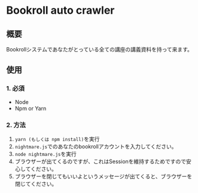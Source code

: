 # Bookroll auto crawler

## 概要

Bookrollシステムであなたがとっている全ての講座の講義資料を持って来ます。

## 使用

### 1. 必須

- Node
- Npm or Yarn

### 2. 方法

1. `yarn (もしくは npm install)`を実行
2. `nightmare.js`でのあなたのbookrollアカウントを入力してください。
3. `node nightmare.js`を実行
4. ブラウザーが出てくるのですが、これはSessionを維持するためですので安心してください。
5. ブラウザーを閉じてもいいよというメッセージが出てくると、ブラウザーを閉じてください。



